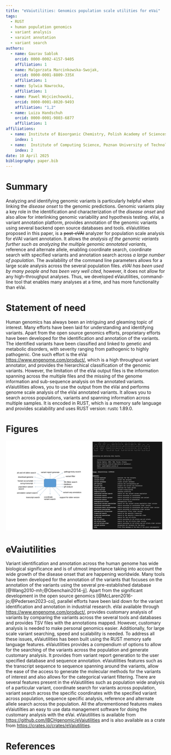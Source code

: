 ```yaml
---
title: "eVaiutilities: Genomics population scale utilities for eVai"
tags:
  - RUST
  - human population genomics
  - variant analysis
  - varaint annotation
  - variant search
authors:
  - name: Gaurav Sablok
    orcid: 0000-0002-4157-9405
    affiliation: 1
  - name: Malgorzata Marcinkowska-Swojak,
    orcid: 0000-0001-8809-335X
    affiliation: 1
  - name: Sylwia Nawrocka,
    affiliation: 1
  - name: Pawel Wojciechowski,
    orcid: 0000-0001-8020-9493
    affiliation: "1,2"
  - name: Luiza Handschuh
    orcid: 0000-0001-9803-6877
    affiliation: 1
affiliations:
  - name: Institute of Bioorganic Chemistry, Polish Academy of Sciences,Noskowskiego 12/14, 61-704, Poznan, Poland
    index: 1
  - name:  Institute of Computing Science, Poznan University of Technology,60-965 Poznan, Poland
    index: 2
date: 10 April 2025
bibliography: paper.bib
---
```


# Summary
Analyzing and identifying genomic variants is particularly helpful when linking the _disease onset_ to the genomic predictions. Genomic variants play a key role in the identification and characterization of the _disease onset_ and also allow for interlinking genomic variability and hypothesis testing. eVai, a variant annotation platform, provides annotation of the genomic variants using several backend open source databases and tools. eVaiutilities proposed in this paper, is a ~~post-eVAI~~ analyzer for population scale analysis for eVAI variant annotation. It allows the _analysis of the genomic variants further such as analyzing the multiple genomic annotated variants_, reference and alternate allele, enabling coordinate search, coordinate search with specified variants and annotation search across _a large number of population_. The availability of the command line parameters allows for a large scale analysis across the several population files. _eVAI has been used by many people and has been very well cited_, however, it does not allow for any high-throughput analyses. Thus, we developed eVaiutilities, command-line tool that enables many analyses at a time, and has more functionality than eVai.

# Statement of need

Human genomics has always been an intriguing and gleaming topic of interest. Many efforts have been laid for understanding and identifying variants. Apart from the open source genomics efforts, proprietary efforts have been developed for the identification and annotation of the variants. The identified variants have been classified and linked to genetic and metabolic disorders, with severity ranging from pathogenic to highly pathogenic. One such effort is the eVai https://www.engenome.com/product/, which is a high throughput variant annotator, and provides the hierarchical classification of the genomic variants. However, the limitation of the eVai output files is the information spanning across the multiple files and the missing of the genome information and sub-sequence analysis on the annotated variants. eVaiutilities allows, you to use the output from the eVai and performs genome scale analysis of the eVai annotated variants. It allows you to search across populations, variants and spanning information across multiple samples. It is encoded in RUST, which is a memory safe language and provides scalability and uses RUST version: rustc 1.89.0.

# Figures
![Interface of eVaiutilities](eVaiutilities.png)

# eVaiutilities

Variant identification and annotation across the human genome has wide biological significance and is of utmost importance taking into account the wide growth of the disease onset that are happening worldwide.  Many tools have been developed for the annotation of the variants that focuses on the annotation of the variants using the several pre-established database [@Wang2010-mh;@Obenchain2014-jj]. Apart from the significant development in the open source genomics [@McLaren2016-jo;@Pedersen2023-co], parallel efforts have been laid down for the variant identification and annotation in industrial research. eVai available through https://www.engenome.com/product/, provides customary analysis of variants by comparing the variants across the several tools and databases and provides TSV files with the annotations mapped. However, customary analysis is needed to make personal genomics easier. Additionally, for large scale variant searching, speed and scalability is needed. To address all these issues, eVaiutilities has been built using the RUST memory safe language features. eVaiutilities provides a compendium of options to allow for the searching of the variants across the population and generate customary analysis. It provides from variant report generation to the user specified database and sequence annotation. eVaiutilities features such as the transcript sequence to sequence spanning around the variants, allow the ease of the access to generate the molecular methods for the variants of interest and also allows for the categorical variant filtering. There are several features present in the eVaiutilities such as population wide analysis of a particular variant, coordinate search for variants across population, variant search across the specific coordinates with the specified variant across population, sequence specific analysis, reference and alternate allele search across the population. All the aforementioned features makes eVaiutilties an easy to use data management software for doing the customary analysis with the eVai. eVaiutilities is available from https://github.com/IBCHgenomic/eVaiutilities and is also available as a crate from https://crates.io/crates/eVaiutilities. 

# References
